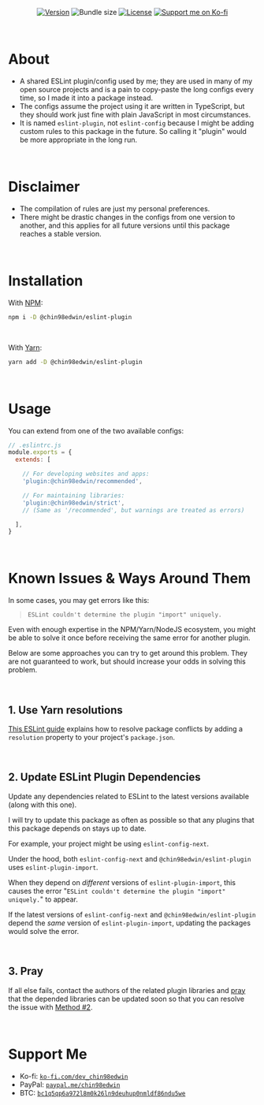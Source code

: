 <div align="center">

[![Version](https://img.shields.io/npm/v/@chin98edwin/eslint-plugin)](https://github.com/chin98edwin/eslint-plugin/releases)
![Bundle size](https://img.shields.io/bundlephobia/min/@chin98edwin/eslint-plugin)
[![License](https://img.shields.io/github/license/chin98edwin/eslint-plugin)](https://github.com/chin98edwin/eslint-plugin/blob/main/LICENSE)
[![Support me on Ko-fi](https://img.shields.io/static/v1?label&logo=kofi&logoColor=ffffff&message=Support%20me%20on%20Ko-fi&color=FF5E5B)](https://ko-fi.com/dev_chin98edwin)

</div>

<br/>

# About
* A shared ESLint plugin/config used by me; they are used in many of my open
  source projects and is a pain to copy-paste the long configs every time, so I
  made it into a package instead.
* The configs assume the project using it are written in TypeScript, but they
  should work just fine with plain JavaScript in most circumstances.
* It is named `eslint-plugin`, not `eslint-config` because I might be adding
  custom rules to this package in the future. So calling it "plugin" would be
  more appropriate in the long run.

<br/>

# Disclaimer
* The compilation of rules are just my personal preferences.
* There might be drastic changes in the configs from one version to another, and
  this applies for all future versions until this package reaches a stable
  version.

<br/>

# Installation

With [NPM](https://www.npmjs.com/package/@chin98edwin/eslint-plugin):
```sh
npm i -D @chin98edwin/eslint-plugin
```
<br/>

With [Yarn](https://yarnpkg.com/package/@chin98edwin/eslint-plugin):
```sh
yarn add -D @chin98edwin/eslint-plugin
```
<br/>

# Usage
You can extend from one of the two available configs:

```js
// .eslintrc.js
module.exports = {
  extends: [

    // For developing websites and apps:
    'plugin:@chin98edwin/recommended',

    // For maintaining libraries:
    'plugin:@chin98edwin/strict',
    // (Same as '/recommended', but warnings are treated as errors)

  ],
}
```

<br/>

# Known Issues & Ways Around Them
In some cases, you may get errors like this:
> `ESLint couldn't determine the plugin "import" uniquely.`

Even with enough expertise in the NPM/Yarn/NodeJS ecosystem, you might be able
to solve it once before receiving the same error for another plugin.

Below are some approaches you can try to get around this problem. They are not
guaranteed to work, but should increase your odds in solving this problem.

<br/>

## 1. Use Yarn resolutions
[This ESLint guide](https://eslint-kit.gitbook.io/eslint-kit/common-issues#eslint-couldnt-determine-the-plugin-foo-uniquely) explains how to
resolve package conflicts by adding a `resolution` property to your project's
`package.json`.

<br/>

## 2. Update ESLint Plugin Dependencies
Update any dependencies related to ESLint to the latest versions available
(along with this one).

I will try to update this package as often as possible so that any plugins that
this package depends on stays up to date.

For example, your project might be using `eslint-config-next`.

Under the hood, both `eslint-config-next` and `@chin98edwin/eslint-plugin` uses
`eslint-plugin-import`.

When they depend on *different* versions of `eslint-plugin-import`, this causes
the error "`ESLint couldn't determine the plugin "import" uniquely.`" to appear.

If the latest versions of `eslint-config-next` and `@chin98edwin/eslint-plugin`
depend the *same* version of `eslint-plugin-import`, updating the packages would
solve the error.

<br/>

## 3. Pray

If all else fails, contact the authors of the related plugin libraries and
[pray](https://i.imgur.com/qfQYYPJ.jpg) that the depended libraries can be
updated soon so that you can resolve the issue with
[Method #2](#2-update-eslint-plugin-dependencies).

<br/>

# Support Me

* Ko-fi: [`ko-fi.com/dev_chin98edwin`](https://ko-fi.com/dev_chin98edwin)
* PayPal: [`paypal.me/chin98edwin`](http://paypal.me/chin98edwin)
* BTC: [`bc1q5qp6a972l8m0k26ln9deuhup0nmldf86ndu5we`](bitcoin:bc1q5qp6a972l8m0k26ln9deuhup0nmldf86ndu5we)

<br/>
